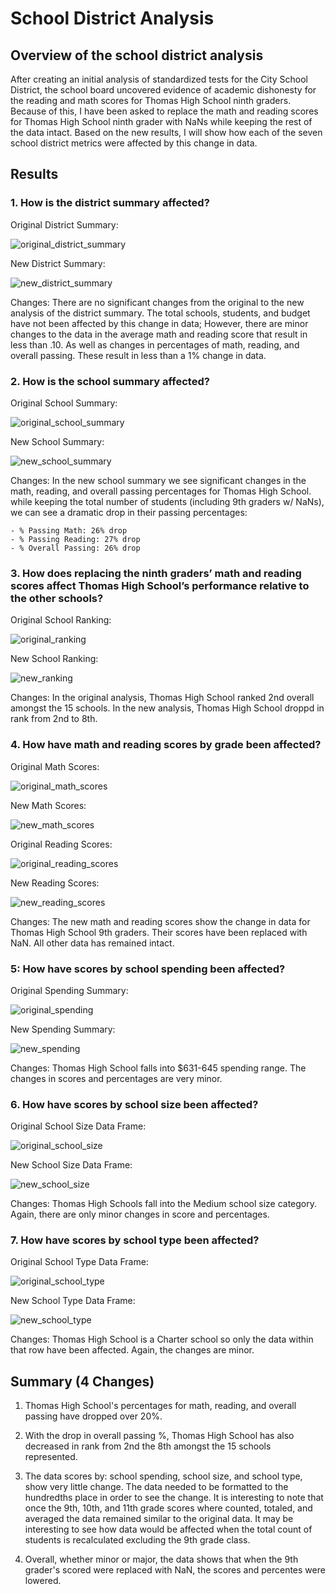 # School District Analysis

## Overview of the school district analysis

After creating an initial analysis of standardized tests for the City School District, the school board uncovered evidence of academic dishonesty for the reading and math scores for Thomas High School ninth graders. Because of this, I have been asked to replace the math and reading scores for Thomas High School ninth grader with NaNs while keeping the rest of the data intact. Based on the new results, I will show how each of the seven school district metrics were affected by this change in data.

## Results

### 1. How is the district summary affected?

Original District Summary:

![original_district_summary](Resources/original_district_summary.png)

New District Summary:

![new_district_summary](Resources/new_district_summary.png)

Changes:
There are no significant changes from the original to the new analysis of the district summary. The total schools, students, and budget have not been affected by this change in data; However, there are minor changes to the data in the average math and reading score that result in less than .10. As well as changes in percentages of math, reading, and overall passing. These result in less than a 1% change in data. 

### 2. How is the school summary affected?

Original School Summary:

![original_school_summary](Resources/original_school_summary.png)

New School Summary:

![new_school_summary](Resources/new_school_summary.png)

Changes:
In the new school summary we see significant changes in the math, reading, and overall passing percentages for Thomas High School. while keeping the total number of students (including 9th graders w/ NaNs), we can see a dramatic drop in their passing percentages:

    - % Passing Math: 26% drop
    - % Passing Reading: 27% drop
    - % Overall Passing: 26% drop

### 3. How does replacing the ninth graders’ math and reading scores affect Thomas High School’s performance relative to the other schools?

Original School Ranking:

![original_ranking](Resources/original_ranking.png)

New School Ranking:

![new_ranking](Resources/new_ranking.png)

Changes: In the original analysis, Thomas High School ranked 2nd overall amongst the 15 schools. In the new analysis, Thomas High School droppd in rank from 2nd to 8th. 

### 4. How have math and reading scores by grade been affected?

Original Math Scores:

![original_math_scores](Resources/original_math_scores.png)

New Math Scores:

![new_math_scores](Resources/new_math_scores.png)

Original Reading Scores:

![original_reading_scores](Resources/original_reading_scores.png)

New Reading Scores:

![new_reading_scores](Resources/new_reading_scores.png)

Changes:
The new math and reading scores show the change in data for Thomas High School 9th graders. Their scores have been replaced with NaN. All other data has remained intact. 

### 5: How have scores by school spending been affected?

Original Spending Summary:

![original_spending](Resources/original_spending.png)

New Spending Summary:

![new_spending](Resources/new_spending.png)

Changes:
Thomas High School falls into $631-645 spending range. The changes in scores and percentages are very minor.

### 6. How have scores by school size been affected?

Original School Size Data Frame:

![original_school_size](Resources/original_school_size.png)

New School Size Data Frame:

![new_school_size](Resources/new_school_size.png)

Changes:
Thomas High Schools fall into the Medium school size category. Again, there are only minor changes in score and percentages.

### 7. How have scores by school type been affected?

Original School Type Data Frame:

![original_school_type](Resources/original_school_type.png)

New School Type Data Frame:

![new_school_type](Resources/new_school_type.png)

Changes:
Thomas High School is a Charter school so only the data within that row have been affected. Again, the changes are minor. 

## Summary (4 Changes)

1. Thomas High School's percentages for math, reading, and overall passing have dropped over 20%.

2. With the drop in overall passing %, Thomas High School has also decreased in rank from 2nd the 8th amongst the 15 schools represented. 

3. The data scores by: school spending, school size, and school type, show very little change. The data needed to be formatted to the hundredths place in order to see the change. It is interesting to note that once the 9th, 10th, and 11th grade scores where counted, totaled, and averaged the data remained similar to the original data. It may be interesting to see how data would be affected when the total count of students is recalculated excluding the 9th grade class.

4. Overall, whether minor or major, the data shows that when the 9th grader's scored were replaced with NaN, the scores and percentes were lowered. 